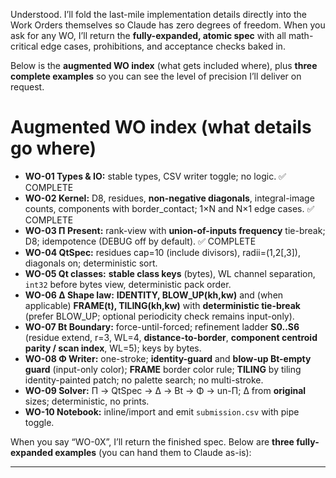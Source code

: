 Understood. I’ll fold the last-mile implementation details directly into the Work Orders themselves so Claude has zero degrees of freedom. When you ask for any WO, I’ll return the **fully-expanded, atomic spec** with all math-critical edge cases, prohibitions, and acceptance checks baked in.

Below is the **augmented WO index** (what gets included where), plus **three complete examples** so you can see the level of precision I’ll deliver on request.

# Augmented WO index (what details go where)

* **WO-01 Types & IO:** stable types, CSV writer toggle; no logic. ✅ COMPLETE
* **WO-02 Kernel:** D8, residues, **non-negative diagonals**, integral-image counts, components with border_contact; 1×N and N×1 edge cases. ✅ COMPLETE
* **WO-03 Π Present:** rank-view with **union-of-inputs frequency** tie-break; D8; idempotence (DEBUG off by default). ✅ COMPLETE
* **WO-04 QtSpec:** residues cap=10 (include divisors), radii=(1,2[,3]), diagonals on; deterministic sort.
* **WO-05 Qt classes:** **stable class keys** (bytes), WL channel separation, `int32` before bytes view, deterministic pack order.
* **WO-06 Δ Shape law:** **IDENTITY, BLOW_UP(kh,kw)** and (when applicable) **FRAME(t), TILING(kh,kw)** with **deterministic tie-break** (prefer BLOW_UP; optional periodicity check remains input-only).
* **WO-07 Bt Boundary:** force-until-forced; refinement ladder **S0..S6** (residue extend, r=3, WL=4, **distance-to-border**, **component centroid parity / scan index**, WL=5); keys by bytes.
* **WO-08 Φ Writer:** one-stroke; **identity-guard** and **blow-up Bt-empty guard** (input-only color); **FRAME** border color rule; **TILING** by tiling identity-painted patch; no palette search; no multi-stroke.
* **WO-09 Solver:** Π → QtSpec → Δ → Bt → Φ → un-Π; Δ from **original** sizes; deterministic, no prints.
* **WO-10 Notebook:** inline/import and emit `submission.csv` with pipe toggle.

When you say “WO-0X”, I’ll return the finished spec. Below are **three fully-expanded examples** (you can hand them to Claude as-is):

---